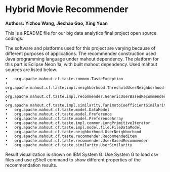 # Hybrid Movie Recommender 
**Authors: Yizhou Wang, Jiechao Gao, Xing Yuan**

This is a README file for our big data analytics final project open source codings.

The software and platforms used for this project are varying because of different purposes of applications. 
The recommender construction used Java programming language under mahout dependency. The platform for this part is Eclipse Neon 1a, with built mahout dependency. Used mahout sources are listed below.

	•	org.apache.mahout.cf.taste.common.TasteException
	•	org.apache.mahout.cf.taste.impl.neighborhood.ThresholdUserNeighborhood
	•	org.apache.mahout.cf.taste.impl.recommender.GenericUserBasedRecommender
	•	org.apache.mahout.cf.taste.impl.similarity.TanimotoCoefficientSimilarity
	•	org.apache.mahout.cf.taste.model.DataModel
	•	org.apache.mahout.cf.taste.model.Preference
	•	org.apache.mahout.cf.taste.model.PreferenceArray
	•	org.apache.mahout.cf.taste.impl.common.LongPrimitiveIterator
	•	org.apache.mahout.cf.taste.impl.model.file.FileDataModel
	•	org.apache.mahout.cf.taste.neighborhood.UserNeighborhood
	•	org.apache.mahout.cf.taste.recommender.RecommendedItem
	•	org.apache.mahout.cf.taste.recommender.UserBasedRecommender
	•	org.apache.mahout.cf.taste.similarity.UserSimilarity

Result visualization is shown on IBM System G. Use System G to load csv files and use gShell command to show different properties of the recommendation results.


